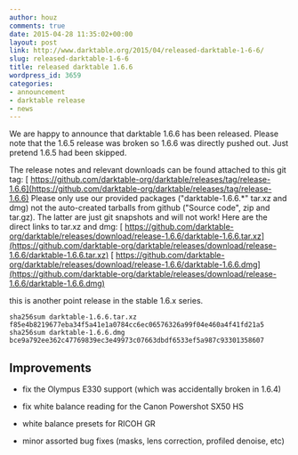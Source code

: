 ```yaml
---
author: houz
comments: true
date: 2015-04-28 11:35:02+00:00
layout: post
link: http://www.darktable.org/2015/04/released-darktable-1-6-6/
slug: released-darktable-1-6-6
title: released darktable 1.6.6
wordpress_id: 3659
categories:
- announcement
- darktable release
- news
---
```


We are happy to announce that darktable 1.6.6 has been released. Please note that the 1.6.5 release was broken so 1.6.6 was directly pushed out. Just pretend 1.6.5 had been skipped.

The release notes and relevant downloads can be found attached to this git tag:
[ https://github.com/darktable-org/darktable/releases/tag/release-1.6.6](https://github.com/darktable-org/darktable/releases/tag/release-1.6.6)
Please only use our provided packages ("darktable-1.6.6.*" tar.xz and dmg) not the auto-created tarballs from github ("Source code", zip and tar.gz). The latter are just git snapshots and will not work! Here are the direct links to tar.xz and dmg:
[ https://github.com/darktable-org/darktable/releases/download/release-1.6.6/darktable-1.6.6.tar.xz](https://github.com/darktable-org/darktable/releases/download/release-1.6.6/darktable-1.6.6.tar.xz)
[ https://github.com/darktable-org/darktable/releases/download/release-1.6.6/darktable-1.6.6.dmg](https://github.com/darktable-org/darktable/releases/download/release-1.6.6/darktable-1.6.6.dmg)

this is another point release in the stable 1.6.x series.

    
    sha256sum darktable-1.6.6.tar.xz
    f85e4b8219677eba34f5a41e1a0784cc6ec06576326a99f04e460a4f41fd21a5
    sha256sum darktable-1.6.6.dmg
    bce9a792ee362c47769839ec3e49973c07663dbdf6533ef5a987c93301358607




## Improvements





	
  * fix the Olympus E330 support (which was accidentally broken in 1.6.4)

	
  * fix white balance reading for the Canon Powershot SX50 HS

	
  * white balance presets for RICOH GR

	
  * minor assorted bug fixes (masks, lens correction, profiled denoise, etc)


